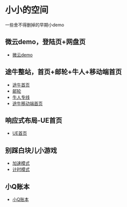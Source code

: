 ﻿# 小小的空间

一些舍不得删掉的早期小demo

## 微云demo，登陆页+网盘页

- <a href="https://sikychen.github.io/early/weiyun_demo/login.html">微云demo</a>

## 途牛整站，首页+邮轮+牛人+移动端首页

- <a href="https://sikychen.github.io/early/tuniu/tubiu-pc/index.html">途牛首页</a>
- <a href="https://sikychen.github.io/early/tuniu/tubiu-pc/ship.html">邮轮</a>
- <a href="https://sikychen.github.io/early/tuniu/tubiu-pc/niuren.html">牛人专线</a>
- <a href="https://sikychen.github.io/early/tuniu/tuniu-mobile/index.html">途牛移动端首页</a>

## 响应式布局-UE首页

- <a href="https://sikychen.github.io/early/UE/index.html">UE首页</a>

## 别踩白块儿小游戏

- <a href="https://sikychen.github.io/early/nowhite/nowhite.html">加速模式</a>
- <a href="https://sikychen.github.io/early/nowhite/nowhite2.html">计时模式</a>

## 小Q账本

- <a href="https://sikychen.github.io/early/cashbook/index.html">小Q账本</a>